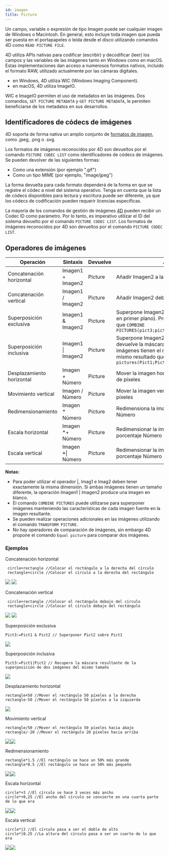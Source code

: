 ```yaml
---
id: imagen
title: Picture
---
```


Un campo, variable o expresión de tipo Imagen puede ser cualquier imagen de Windows o Macintosh. En general, esto incluye toda imagen que pueda ser puesta en el portapapeles o leída desde el disco utilizando comandos 4D como `READ PICTURE FILE`.

4D utiliza APIs nativas para codificar (escribir) y decodificar (leer) los campos y las variables de las imágenes tanto en Windows como en macOS. Estas implementaciones dan acceso a numerosos formatos nativos, incluido el formato RAW, utilizado actualmente por las cámaras digitales.

*   en Windows, 4D utiliza WIC (Windows Imaging Component).
*   en macOS, 4D utiliza ImageIO.

WIC e ImageIO permiten el uso de metadatos en las imágenes. Dos comandos, `SET PICTURE METADATA` y `GET PICTURE METADATA`, le permiten beneficiarse de los metadatos en sus desarrollos.

## Identificadores de códecs de imágenes

4D soporta de forma nativa un amplio conjunto de [formatos de imagen](FormEditor/pictures.md#native-formats-supported), como .jpeg, .png o .svg.

Los formatos de imágenes reconocidos por 4D son devueltos por el comando `PICTURE CODEC LIST` como identificadores de códecs de imágenes.  Se pueden devolver de las siguientes formas:

*   Como una extensión (por ejemplo ".gif")
*   Como un tipo MIME (por ejemplo, "image/jpeg")

La forma devuelta para cada formato dependerá de la forma en que se registre el códec a nivel del sistema operativo. Tenga en cuenta que la lista de códecs disponibles para lectura y escritura puede ser diferente, ya que los códecs de codificación pueden requerir licencias específicas.

La mayoría de los comandos de gestión de imágenes [4D](https://doc.4d.com/4Dv18/4D/18/Pictures.201-4504337.en.html) pueden recibir un Codec ID como parámetro. Por lo tanto, es imperativo utilizar el ID del sistema devuelto por el comando `PICTURE CODEC LIST`. Los formatos de imágenes reconocidos por 4D son devueltos por el comando `PICTURE CODEC LIST`.



## Operadores de imágenes

| Operación                 | Sintaxis               | Devuelve | Acción                                                                                                                                                                                |
| ------------------------- | ---------------------- | -------- | ------------------------------------------------------------------------------------------------------------------------------------------------------------------------------------- |
| Concatenación horizontal  | Imagen1 + Imagen2      | Picture  | Añadir Imagen2 a la derecha de Imagen1                                                                                                                                                |
| Concatenación vertical    | Imagen1 / Imagen2      | Picture  | Añadir Imagen2 debajo de Imagen1                                                                                                                                                      |
| Superposición exclusiva   | Imagen1 & Imagen2      | Picture  | Superpone Imagen2 sobre Imagen1 (Imagen2 en primer plano). Produce el mismo resultado que `COMBINE PICTURES(pict3;pict1;Superimposition;pict2)`                                       |
| Superposición inclusiva   | Imagen1 &#124; Imagen2 | Picture  | Superpone Imagen2 sobre Imagen1 y devuelve la máscara resultante si ambas imágenes tienen el mismo tamaño. Produce el mismo resultado que `$equal:=Equal pictures(Pict1;Pict2;Pict3)` |
| Desplazamiento horizontal | Imagen + Número        | Picture  | Mover la imagen horizontalmente un Número de píxeles                                                                                                                                  |
| Movimiento vertical       | Imagen / Número        | Picture  | Mover la imagen verticalmente un Número de píxeles                                                                                                                                    |
| Redimensionamiento        | Imagen * Número        | Picture  | Redimensiona la imagen según el porcentaje Número                                                                                                                                     |
| Escala horizontal         | Imagen *+ Número       | Picture  | Redimensionar la imagen horizontalmente al porcentaje Número                                                                                                                          |
| Escala vertical           | Imagen *&#124; Número  | Picture  | Redimensionar la imagen verticalmente al porcentaje Número                                                                                                                            |

**Notas:**

- Para poder utilizar el operador |, Imag1 e Imag2 deben tener exactamente la misma dimensión. Si ambas imágenes tienen un tamaño diferente, la operación Imagen1 | Imagen2 produce una imagen en blanco.
- El comando `COMBINE PICTURES` puede utilizarse para superponer imágenes manteniendo las características de cada imagen fuente en la imagen resultante.
- Se pueden realizar operaciones adicionales en las imágenes utilizando el comando `TRANSFORM PICTURE`.
- No hay operadores de comparación de imágenes, sin embargo 4D propone el comando `Equal picture` para comparar dos imágenes.


### Ejemplos

Concatenación horizontal
```4d
 circle+rectangle //Colocar el rectángulo a la derecha del círculo
 rectangle+circle //Colocar el círculo a la derecha del rectángulo
```
![](../assets/en/Concepts/concatHor.en.png) ![](../assets/en/Concepts/concatHor2.en.png)

Concatenación vertical
```4d
 circle+rectangle //Colocar el rectángulo debajo del círculo
 rectangle+circle //Colocar el círculo debajo del rectángulo
```
![](../assets/en/Concepts/concatVer.en.png) ![](../assets/en/Concepts/concatVer2.en.png)

Superposición exclusiva
```4d
Pict3:=Pict1 & Pict2 // Superponer Pict2 sobre Pict1
```
![](../assets/en/Concepts/superimpoExc.fr.png)

Superposición inclusiva
```4d
Pict3:=Pict1|Pict2 // Recupera la máscara resultante de la superposición de dos imágenes del mismo tamaño
```
![](../assets/en/Concepts/superimpoInc.fr.png)

Desplazamiento horizontal
```4d
rectangle+50 //Mover el rectángulo 50 píxeles a la derecha
rectangle-50 //Mover el rectángulo 50 píxeles a la izquierda
```
![](../assets/en/Concepts/hormove.en.png)

Movimiento vertical

```4d
rectangle/50 //Mover el rectángulo 50 píxeles hacia abajo
rectangle/-20 //Mover el rectángulo 20 píxeles hacia arriba
```
![](../assets/en/Concepts/vertmove.en.png)![](../assets/en/Concepts/vertmove2.en.png)

Redimensionamiento

```4d
rectangle*1.5 //El rectángulo se hace un 50% más grande
rectangle*0.5 //El rectángulo se hace un 50% más pequeño
```
![](../assets/en/Concepts/resize.en.png)![](../assets/en/Concepts/resisze2.en.png)

Escala horizontal

```4d
circle*+3 //El círculo se hace 3 veces más ancho
circle*+0,25 //El ancho del círculo se convierte en una cuarta parte de lo que era
```

![](../assets/en/Concepts/Horscaling.en.png)![](../assets/en/Concepts/Horscaling2.en.png)

Escala vertical

```4d
circle*|2 //El círculo pasa a ser el doble de alto
circle*|0.25 //La altura del círculo pasa a ser un cuarto de lo que era
```

![](../assets/en/Concepts/vertscaling.en.png)![](../assets/en/Concepts/veticalscaling2.en.png)
